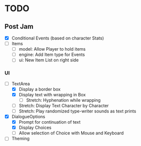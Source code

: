 # TODO

## Post Jam

- [x] Conditional Events (based on character Stats)
- [ ] Items
    - [ ] model: Allow Player to hold items
    - [ ] engine: Add Item type for Events
    - [ ] ui: New Item List on right side

### UI

- [ ] TextArea
    - [x] Display a border box
    - [x] Display text with wrapping in Box
        - [ ] Stretch: Hyphenation while wrapping
    - [ ] Stretch: Display Text Character by Character
    - [ ] Stretch: Play randomized type-writer sounds as text prints
- [x] DialogueOptions
    - [x] Prompt for continuation of text
    - [x] Display Choices
    - [ ] Allow selection of Choice with Mouse and Keyboard
- [ ] Theming